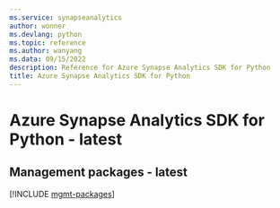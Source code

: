 ```yaml
---
ms.service: synapseanalytics
author: wonner
ms.devlang: python
ms.topic: reference
ms.author: wanyang
ms.data: 09/15/2022
description: Reference for Azure Synapse Analytics SDK for Python
title: Azure Synapse Analytics SDK for Python
---
```

# Azure Synapse Analytics SDK for Python - latest

## Management packages - latest
[!INCLUDE [mgmt-packages](synapse-analytics-mgmt-index.md)]